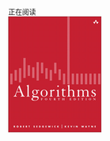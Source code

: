 <div class="card">
  <div class="card-header">正在阅读</div>
  <div class="card-body">
    <div class="card-text">
      <a href="https://algs4.cs.princeton.edu/" target="_blank"><img src="/assets/imgs/algs4-cover.png" class="img-rounded"></a>
    </div>
  </div>
</div>
